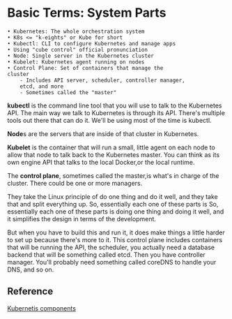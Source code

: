 # Basic Terms: System Parts

    • Kubernetes: The whole orchestration system
    • K8s <= "k-eights" or Kube for short
    • Kubectl: CLI to configure Kubernetes and manage apps
    • Using "cube control" official pronunciation
    • Node: Single server in the Kubernetes cluster
    • Kubelet: Kubernetes agent running on nodes
    • Control Plane: Set of containers that manage the
    cluster
        - Includes API server, scheduler, controller manager,
        etcd, and more
        - Sometimes called the "master"

**kubectl** is the command line tool that you will use to talk to the Kubernetes API. The main way we talk to Kubernetes is through its API. There's multiple tools out there that can do it. We'll be using most of the time is kubectl.

**Node**s are the servers that are inside of that cluster in Kubernetes.

**Kubelet** is the container that will run a small, little agent on each node to allow that node to talk back to the Kubernetes master. You can think as its own engine API that talks to the local Docker,or the local runtime.

The **control plane**, sometimes called the master,is what's in charge of the cluster. There could be one or more managers.

They take the Linux principle of do one thing and do it well, and they take that and split everything up. So, essentially each one of these parts is
So, essentially each one of these parts is doing one thing and doing it well, and it simplifies the design in terms of the development.

But when you have to build this and run it, it does make things a little harder to set up because there's more to it. This control plane includes containers that will be running the API, the scheduler, you actually need a database backend that will be something called etcd. Then you have controller manager. You'll probably need something called coreDNS to handle your DNS, and so on.

## Reference

[Kubernetis components](https://kubernetes.io/docs/concepts/overview/components/#master-components)
